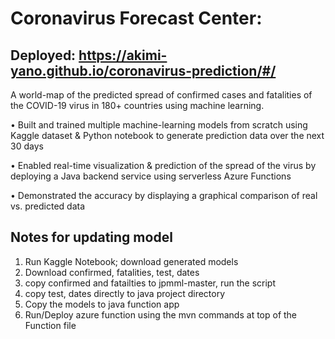 # Coronavirus Forecast Center: 
## Deployed: https://akimi-yano.github.io/coronavirus-prediction/#/

A world-map of the predicted spread of confirmed cases and fatalities of the COVID-19 virus in 180+ countries using machine learning.

• Built and trained multiple machine-learning models from scratch using Kaggle dataset & Python
notebook to generate prediction data over the next 30 days

• Enabled real-time visualization & prediction of the spread of the virus by deploying a Java backend 
service using serverless Azure Functions

• Demonstrated the accuracy by displaying a graphical comparison of real vs. predicted data

## Notes for updating model
1. Run Kaggle Notebook; download generated models
2. Download confirmed, fatalities, test, dates
3. copy confirmed and fatailties to jpmml-master, run the script
4. copy test, dates directly to java project directory
5. Copy the models to java function app
6. Run/Deploy azure function using the mvn commands at top of the Function file
